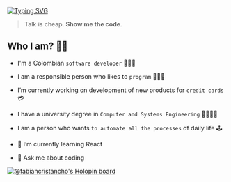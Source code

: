 [![Typing SVG](https://readme-typing-svg.herokuapp.com?font=Space+Mono&size=18&pause=500&color=EB4D4B&width=435&lines=Hi+Folks%2C+here+Fabian+Cristancho!+%F0%9F%90%B1%E2%80%8D%F0%9F%92%BB%F0%9F%91%A8%F0%9F%8F%BB%E2%80%8D%F0%9F%92%BB%F0%9F%91%BE)](https://git.io/typing-svg)

> Talk is cheap. **Show me the code**.

## Who I am? 👦🏻

- I'm a Colombian `software developer` 🙋🏻‍♂️
- I am a responsible person who likes to `program` 👩🏻‍💻
- I’m currently working on development of new products for `credit cards` 💳
- I have a university degree in `Computer and Systems Engineering` 📜👨🏻‍🎓
- I am a person who wants `to automate all the processes` of daily life 🕹


- 🌱 I’m currently learning React
- 💬 Ask me about coding

<!--
**FabianCristancho/FabianCristancho** is a ✨ _special_ ✨ repository because its `README.md` (this file) appears on your GitHub profile.

Here are some ideas to get you started:
-->



[![@fabiancristancho's Holopin board](https://holopin.io/api/user/board?user=fabiancristancho)](https://holopin.io/@fabiancristancho)
